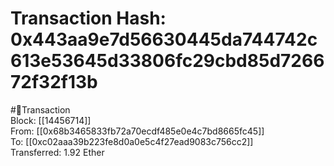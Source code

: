 
Transaction Hash: 0x443aa9e7d56630445da744742c613e53645d33806fc29cbd85d726672f32f13b
====================================================================================
  
#💸Transaction  
Block: [[14456714]]  
From: [[0x68b3465833fb72a70ecdf485e0e4c7bd8665fc45]]  
To: [[0xc02aaa39b223fe8d0a0e5c4f27ead9083c756cc2]]  
Transferred: 1.92 Ether